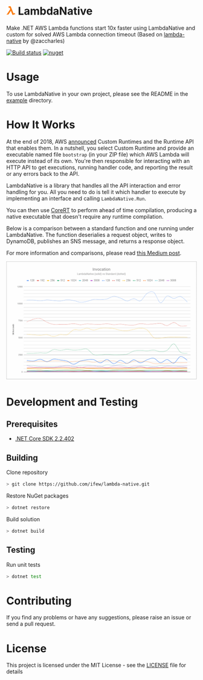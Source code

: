 # ![](assets/logo-small.png) LambdaNative
Make .NET AWS Lambda functions start 10x faster using LambdaNative and custom for solved AWS Lambda connection timeout (Based on [lambda-native](https://github.com/zaccharles/lambda-native) by @zaccharles)
  

[![Build status](https://ci.appveyor.com/api/projects/status/i8h933ig07xin5r7/branch/master?svg=true)](https://ci.appveyor.com/project/ifew/lambda-native/branch/master)
[![nuget](https://img.shields.io/nuget/v/iFew.LambdaNative.svg)](https://www.nuget.org/packages/iFew.LambdaNative/)
  

# Usage

To use LambdaNative in your own project, please see the README in the [example](example) directory. 

# How It Works

At the end of 2018, AWS [announced](https://aws.amazon.com/about-aws/whats-new/2018/11/aws-lambda-now-supports-custom-runtimes-and-layers/) Custom Runtimes and the Runtime API that enables them. In a nutshell, you select Custom Runtime and provide an executable named file `bootstrap` (in your ZIP file) which AWS Lambda will execute instead of its own. You're then responsible for interacting with an HTTP API to get executions, running handler code, and reporting the result or any errors back to the API.  

LambdaNative is a library that handles all the API interaction and error handling for you. All you need to do is tell it which handler to execute by implementing an interface and calling `LambdaNative.Run`.

You can then use [CoreRT](https://github.com/dotnet/corert) to perform ahead of time compilation, producing a native executable that doesn't require any runtime compilation.

Below is a comparison between a standard function and one running under LambdaNative. The function deserialies a request object, writes to DynamoDB, publishes an SNS message, and returns a response object.

For more information and comparisons, please read [this Medium post](https://medium.com/zaccharles/8e53d6f12c9c).

![](assets/comparison.png)

# Development and Testing

## Prerequisites

 * [.NET Core SDK 2.2.402](https://dotnet.microsoft.com/download/dotnet-core/2.2)

## Building

Clone repository
```bash
> git clone https://github.com/ifew/lambda-native.git
```

Restore NuGet packages
```bash
> dotnet restore
```

Build solution
```bash
> dotnet build
```

## Testing

Run unit tests
```bash
> dotnet test
```

# Contributing

If you find any problems or have any suggestions, please raise an issue or send a pull request.

# License

This project is licensed under the MIT License - see the [LICENSE](LICENSE) file for details
